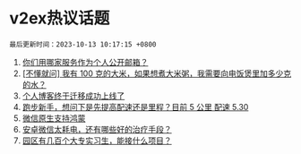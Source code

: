 # v2ex热议话题

`最后更新时间：2023-10-13 10:17:15 +0800`

1. [你们用哪家服务作为个人公开邮箱？](https://www.v2ex.com/t/981256)
1. [[不懂就问] 我有 100 克的大米，如果想煮大米粥，我需要向电饭煲里加多少克的水？](https://www.v2ex.com/t/981333)
1. [个人博客终于迁移成功上线了](https://www.v2ex.com/t/981227)
1. [跑步新手，想问下是先提高配速还是里程？目前 5 公里 配速 5.30](https://www.v2ex.com/t/981237)
1. [微信原生支持鸿蒙](https://www.v2ex.com/t/981233)
1. [安卓微信太耗电，还有哪些好的治疗手段？](https://www.v2ex.com/t/981225)
1. [园区有几百个大专实习生，能接什么项目？](https://www.v2ex.com/t/981379)

